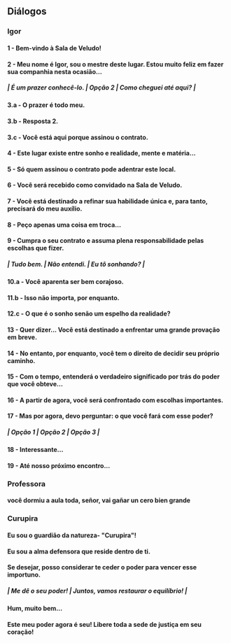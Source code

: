 ## Diálogos 
### Igor
#### 1 - Bem-vindo à Sala de Veludo!
#### 2 - Meu nome é Igor, sou o mestre deste lugar. Estou muito feliz em fazer sua companhia nesta ocasião...

##### | É um prazer conhecê-lo. | Opção 2 | Como cheguei até aqui? |

#### 3.a - O prazer é todo meu.
#### 3.b - Resposta 2.
#### 3.c - Você está aqui porque assinou o contrato.

#### 4 - Este lugar existe entre sonho e realidade, mente e matéria...
#### 5 - Só quem assinou o contrato pode adentrar este local.
#### 6 - Você será recebido como convidado na Sala de Veludo.
#### 7 - Você está destinado a refinar sua habilidade única e, para tanto, precisará do meu auxílio.
#### 8 - Peço apenas uma coisa em troca...
#### 9 - Cumpra o seu contrato e assuma plena responsabilidade pelas escolhas que fizer.

##### | Tudo bem. | Não entendi. | Eu tô sonhando? |

#### 10.a - Você aparenta ser bem corajoso.
#### 11.b - Isso não importa, por enquanto.
#### 12.c - O que é o sonho senão um espelho da realidade?

#### 13 - Quer dizer... Você está destinado a enfrentar uma grande provação em breve.
#### 14 - No entanto, por enquanto, você tem o direito de decidir seu próprio caminho.
#### 15 - Com o tempo, entenderá o verdadeiro significado por trás do poder que você obteve...
#### 16 - A partir de agora, você será confrontado com escolhas importantes.
#### 17 - Mas por agora, devo perguntar: o que você fará com esse poder?

##### | Opção 1 | Opção 2 | Opção 3 |

#### 18 - Interessante...
#### 19 - Até nosso próximo encontro...


### Professora
#### você dormiu a aula toda, señor, vai gañar un cero bien grande

### Curupira
#### Eu sou o guardião da natureza- "Curupira"!
#### Eu sou a alma defensora que reside dentro de ti.
#### Se desejar, posso considerar te ceder o poder para vencer esse importuno.
##### | Me dê o seu poder! | Juntos, vamos restaurar o equilíbrio! |
#### Hum, muito bem...
#### Este meu poder agora é seu! Libere toda a sede de justiça em seu coração!
